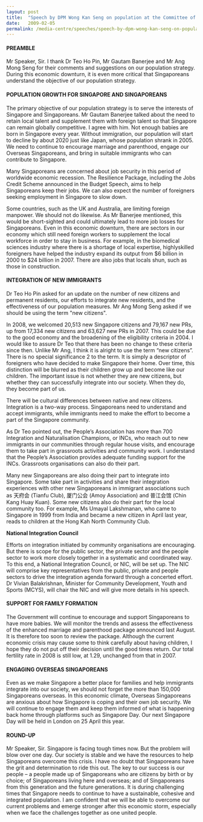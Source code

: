 ```yaml
---
layout: post
title:  "Speech by DPM Wong Kan Seng on population at the Committee of Supply"
date:   2009-02-05
permalink: /media-centre/speeches/speech-by-dpm-wong-kan-seng-on-population-5feb/
---
```


#### **PREAMBLE** 

Mr Speaker, Sir. I thank Dr Teo Ho Pin, Mr Gautam Banerjee and Mr Ang Mong Seng for their comments and suggestions on our population strategy. During this economic downturn, it is even more critical that Singaporeans understand the objective of our population strategy. 

#### **POPULATION GROWTH FOR SINGAPORE AND SINGAPOREANS**

The primary objective of our population strategy is to serve the interests of Singapore and Singaporeans. Mr Gautam Banerjee talked about the need to retain local talent and supplement them with foreign talent so that Singapore can remain globally competitive. I agree with him. Not enough babies are born in Singapore every year. Without immigration, our population will start to decline by about 2020 just like Japan, whose population shrank in 2005. We need to continue to encourage marriage and parenthood, engage our Overseas Singaporeans, and bring in suitable immigrants who can contribute to Singapore.

Many Singaporeans are concerned about job security in this period of worldwide economic recession. The Resilience Package, including the Jobs Credit Scheme announced in the Budget Speech, aims to help Singaporeans keep their jobs. We can also expect the number of foreigners seeking employment in Singapore to slow down.

Some countries, such as the UK and Australia, are limiting foreign manpower. We should not do likewise. As Mr Banerjee mentioned, this would be short-sighted and could ultimately lead to more job losses for Singaporeans. Even in this economic downturn, there are sectors in our economy which still need foreign workers to supplement the local workforce in order to stay in business. For example, in the biomedical sciences industry where there is a shortage of local expertise, highlyskilled foreigners have helped the industry expand its output from $6 billion in 2000 to $24 billion in 2007. There are also jobs that locals shun, such as those in construction. 

#### **INTEGRATION OF NEW IMMIGRANTS**

Dr Teo Ho Pin asked for an update on the number of new citizens and permanent residents, our efforts to integrate new residents, and the effectiveness of our population measures. Mr Ang Mong Seng asked if we should be using the term "new citizens". 

In 2008, we welcomed 20,513 new Singapore citizens and 79,167 new PRs, up from 17,334 new citizens and 63,627 new PRs in 2007. This could be due to the good economy and the broadening of the eligibility criteria in 2004. I would like to assure Dr Teo that there has been no change to these criteria since then. Unlike Mr Ang, I think it is alright to use the term “new citizens”. There is no special significance 2 to the term. It is simply a descriptor of foreigners who have decided to make Singapore their home. Over time, this distinction will be blurred as their children grow up and become like our children. The important issue is not whether they are new citizens, but whether they can successfully integrate into our society. When they do, they become part of us. 

There will be cultural differences between native and new citizens. Integration is a two-way process. Singaporeans need to understand and accept immigrants, while immigrants need to make the effort to become a part of the Singapore community.

As Dr Teo pointed out, the People’s Association has more than 700 Integration and Naturalisation Champions, or INCs, who reach out to new immigrants in our communities through regular house visits, and encourage them to take part in grassroots activities and community work. I understand that the People’s Association provides adequate funding support for the INCs. Grassroots organisations can also do their part. 

Many new Singaporeans are also doing their part to integrate into Singapore. Some take part in activities and share their integration experiences with other new Singaporeans in immigrant associations such as 天府会 (Tianfu Club), 厦门公会 (Amoy Association) and 普江会馆 (Chin Kang Huay Kuan). Some new citizens also do their part for the local community too. For example, Ms Umayal Lakshmanan, who came to Singapore in 1999 from India and became a new citizen in April last year, reads to children at the Hong Kah North Community Club. 

**National Integration Council** 

Efforts on integration initiated by community organisations are encouraging. But there is scope for the public sector, the private sector and the people sector to work more closely together in a systematic and coordinated way. To this end, a National Integration Council, or NIC, will be set up. The NIC will comprise key representatives from the public, private and people sectors to drive the integration agenda forward through a concerted effort. Dr Vivian Balakrishnan, Minister for Community Development, Youth and Sports (MCYS), will chair the NIC and will give more details in his speech.

#### **SUPPORT FOR FAMILY FORMATION**

The Government will continue to encourage and support Singaporeans to have more babies. We will monitor the trends and assess the effectiveness of the enhanced marriage and parenthood package announced last August. It is therefore too soon to review the package. Although the current economic crisis may cause some to think carefully about having children, I hope they do not put off their decision until the good times return. Our total fertility rate in 2008 is still low, at 1.29, unchanged from that in 2007.

#### **ENGAGING OVERSEAS SINGAPOREANS**

Even as we make Singapore a better place for families and help immigrants integrate into our society, we should not forget the more than 150,000 Singaporeans overseas. In this economic climate, Overseas Singaporeans are anxious about how Singapore is coping and their own job security. We will continue to engage them and keep them informed of what is happening back home through platforms such as Singapore Day. Our next Singapore Day will be held in London on 25 April this year. 

#### **ROUND-UP**

Mr Speaker, Sir. Singapore is facing tough times now. But the problem will blow over one day. Our society is stable and we have the resources to help Singaporeans overcome this crisis. I have no doubt that Singaporeans have the grit and determination to ride this out. The key to our success is our people – a people made up of Singaporeans who are citizens by birth or by choice; of Singaporeans living here and overseas; and of Singaporeans from this generation and the future generations. It is during challenging times that Singapore needs to continue to have a sustainable, cohesive and integrated population. I am confident that we will be able to overcome our current problems and emerge stronger after this economic storm, especially when we face the challenges together as one united people. 

